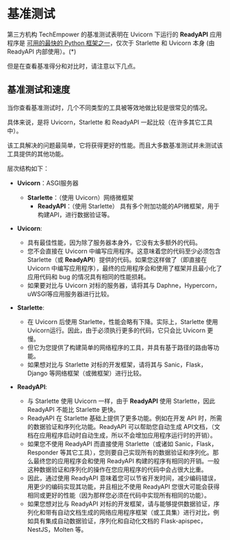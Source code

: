 # 基准测试

第三方机构 TechEmpower 的基准测试表明在 Uvicorn 下运行的 **ReadyAPI** 应用程序是 <a href="https://www.techempower.com/benchmarks/#section=test&runid=7464e520-0dc2-473d-bd34-dbdfd7e85911&hw=ph&test=query&l=zijzen-7" class="external-link" target="_blank">可用的最快的 Python 框架之一</a>，仅次于 Starlette 和 Uvicorn 本身 (由 ReadyAPI 内部使用）。(*)

但是在查看基准得分和对比时，请注意以下几点。

## 基准测试和速度

当你查看基准测试时，几个不同类型的工具被等效地做比较是很常见的情况。

具体来说，是将 Uvicorn，Starlette 和 ReadyAPI 一起比较（在许多其它工具中）。

该工具解决的问题最简单，它将获得更好的性能。而且大多数基准测试并未测试该工具提供的其他功能。

层次结构如下：

* **Uvicorn**：ASGI服务器
    * **Starlette**：（使用 Uvicorn）网络微框架
        * **ReadyAPI**：（使用 Starlette） 具有多个附加功能的API微框架，用于构建API，进行数据验证等。

* **Uvicorn**:
    * 具有最佳性能，因为除了服务器本身外，它没有太多额外的代码。
    * 您不会直接在 Uvicorn 中编写应用程序。这意味着您的代码至少必须包含 Starlette（或 **ReadyAPI**）提供的代码。如果您这样做了（即直接在 Uvicorn 中编写应用程序），最终的应用程序会和使用了框架并且最小化了应用代码和 bug 的情况具有相同的性能损耗。
    * 如果要对比与 Uvicorn 对标的服务器，请将其与 Daphne，Hypercorn，uWSGI等应用服务器进行比较。
* **Starlette**:
    * 在 Uvicorn 后使用 Starlette，性能会略有下降。实际上，Starlette 使用 Uvicorn运行。因此，由于必须执行更多的代码，它只会比 Uvicorn 更慢。
    * 但它为您提供了构建简单的网络程序的工具，并具有基于路径的路由等功能。
    * 如果想对比与 Starlette 对标的开发框架，请将其与 Sanic，Flask，Django 等网络框架（或微框架）进行比较。
* **ReadyAPI**:
    * 与 Starlette 使用 Uvicorn 一样，由于 **ReadyAPI** 使用 Starlette，因此 ReadyAPI 不能比 Starlette 更快。
    * ReadyAPI 在 Starlette 基础上提供了更多功能。例如在开发 API 时，所需的数据验证和序列化功能。ReadyAPI 可以帮助您自动生成 API文档，（文档在应用程序启动时自动生成，所以不会增加应用程序运行时的开销）。
    * 如果您不使用 ReadyAPI 而直接使用 Starlette（或诸如 Sanic，Flask，Responder 等其它工具），您则要自己实现所有的数据验证和序列化。那么最终您的应用程序会和使用 ReadyAPI 构建的程序有相同的开销。一般这种数据验证和序列化的操作在您应用程序的代码中会占很大比重。
    * 因此，通过使用 ReadyAPI 意味着您可以节省开发时间，减少编码错误，用更少的编码实现其功能，并且相比不使用 ReadyAPI 您很大可能会获得相同或更好的性能（因为那样您必须在代码中实现所有相同的功能）。
    * 如果您想对比与 ReadyAPI 对标的开发框架，请与能够提供数据验证，序列化和带有自动文档生成的网络应用程序框架（或工具集）进行对比，例如具有集成自动数据验证，序列化和自动化文档的 Flask-apispec，NestJS，Molten 等。

